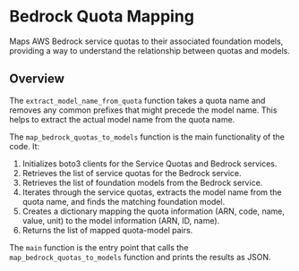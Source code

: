 
# Bedrock Quota Mapping
Maps AWS Bedrock service quotas to their associated foundation models, providing a way to understand the relationship between quotas and models.

## Overview

The `extract_model_name_from_quota` function takes a quota name and removes any common prefixes that might precede the model name. This helps to extract the actual model name from the quota name.

The `map_bedrock_quotas_to_models` function is the main functionality of the code. It:

1. Initializes boto3 clients for the Service Quotas and Bedrock services.
2. Retrieves the list of service quotas for the Bedrock service.
3. Retrieves the list of foundation models from the Bedrock service.
4. Iterates through the service quotas, extracts the model name from the quota name, and finds the matching foundation model.
5. Creates a dictionary mapping the quota information (ARN, code, name, value, unit) to the model information (ARN, ID, name).
6. Returns the list of mapped quota-model pairs.

The `main` function is the entry point that calls the `map_bedrock_quotas_to_models` function and prints the results as JSON.
